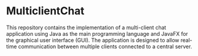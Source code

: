 # MulticlientChat
This repository contains the implementation of a multi-client chat application using Java as the main programming language and JavaFX for the graphical user interface (GUI). The application is designed to allow real-time communication between multiple clients connected to a central server. 
